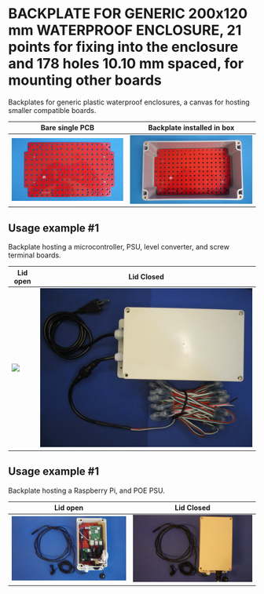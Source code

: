 
# BACKPLATE FOR GENERIC 200x120 mm WATERPROOF ENCLOSURE, 21 points for fixing into the enclosure and 178 holes 10.10 mm spaced, for mounting other boards

Backplates for generic plastic waterproof enclosures, a canvas for hosting smaller compatible boards.

Bare single PCB                              |Backplate installed in box                          |
---------------------------------------------|----------------------------------------------------|
![](/a-backplates/a02/assets/img/barepcb.jpg)|![](/a-backplates/a02/assets/img/installedinbox.jpg)|


## Usage example #1

Backplate hosting a microcontroller, PSU, level converter, and screw terminal boards.


Lid open                                     |Lid Closed                                       |
---------------------------------------------|-------------------------------------------------|
![](/a-backplates/a02/assets/img/lidopen1.jpg)|![](/a-backplates/a02/assets/img/lidclosed1.jpg)|


## Usage example #1

Backplate hosting a Raspberry Pi, and POE PSU.


Lid open                                     |Lid Closed                                       |
---------------------------------------------|-------------------------------------------------|
![](/a-backplates/a02/assets/img/lidopen2.jpg)|![](/a-backplates/a02/assets/img/lidclosed2.jpg)|

